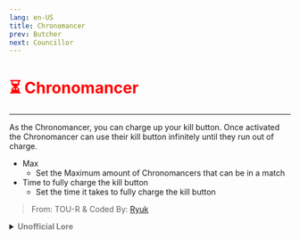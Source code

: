 ```yaml
---
lang: en-US
title: Chronomancer
prev: Butcher
next: Councillor
---
```


# <font color=red>⏳ <b>Chronomancer</b></font> <Badge text="Killing" type="tip" vertical="middle"/>
---

As the Chronomancer, you can charge up your kill button. Once activated the Chronomancer can use their kill button infinitely until they run out of charge.
* Max
  * Set the Maximum amount of Chronomancers that can be in a match
* Time to fully charge the kill button
  * Set the time it takes to fully charge the kill button

> From: TOU-R & Coded By: [Ryuk](#)

<details>
<summary><b><font color=gray>Unofficial Lore</font></b></summary>

Prologue:
In the world of Among Us, there was once an Impostor known as the Chronomancer. Struggling to find his footing, he was often blamed for actions he didn’t commit. His teammates doubted him, and frustration bubbled within.

Chapter 1: The Frustration
Day after day, the Chronomancer faced accusations. Each time he was labeled “sus,” his anger grew. Tired of being underestimated, he longed for a chance to prove himself and turn the tables on those who doubted him.

Chapter 2: A Hidden Power
One fateful day, overwhelmed by frustration, he discovered an unusual power: the ability to manipulate time. This newfound ability allowed him to reverse his past mistakes and strategize with clarity. With a sense of purpose, he decided it was time to embrace his potential.

Chapter 3: The Challenge
As he honed his skills, two rival players emerged: a skilled Crew Killer and a cunning Neutral Killer. Both sought to establish their dominance, but the Chronomancer saw an opportunity to showcase his abilities.

Chapter 4: The Showdown
During a tense encounter, the Crew Killer took a shot at the Chronomancer but missed. The Neutral Killer attempted to ambush him, only to find himself outmatched. With newfound confidence, the Chronomancer confronted them, declaring, “You underestimate me at your own peril!” In a swift display of skill, he outmaneuvered both rivals, showcasing his mastery of time.

Chapter 5: A New Direction
Impressed by his prowess, the leader of the impostors offered him a place in their ranks. However, the Chronomancer had realized that true strength came from within. He declined the offer, choosing instead to chart his own path, free from the constraints of others.

Conclusion:
The tale of the Chronomancer became a legend, a story of resilience and self-discovery. Those who once doubted him learned that true power comes from believing in oneself and embracing one’s unique abilities.
> Submitted by: bymhc0482_02832
</details>
